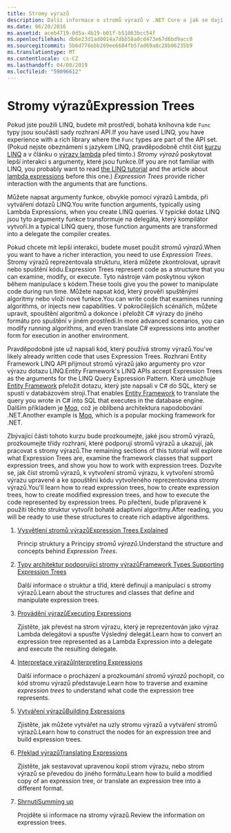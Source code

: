 ```yaml
---
title: Stromy výrazů
description: Další informace o stromů výrazů v .NET Core a jak se dají použít k reprezentaci kód jako struktury, které můžete zkontrolovat, upravit a spustit.
ms.date: 06/20/2016
ms.assetid: aceb4719-0d5a-4b19-b01f-b51063bcc54f
ms.openlocfilehash: db6e23d1ad0014a7dbb58a0cd473e67d6bd9acc0
ms.sourcegitcommit: 5b6d778ebb269ee6684fb57ad69a8c28b06235b9
ms.translationtype: MT
ms.contentlocale: cs-CZ
ms.lasthandoff: 04/08/2019
ms.locfileid: "59096612"
---
```

# <a name="expression-trees"></a><span data-ttu-id="de5a2-103">Stromy výrazů</span><span class="sxs-lookup"><span data-stu-id="de5a2-103">Expression Trees</span></span>

<span data-ttu-id="de5a2-104">Pokud jste použili LINQ, budete mít prostředí, bohatá knihovna kde `Func` typy jsou součástí sady rozhraní API.</span><span class="sxs-lookup"><span data-stu-id="de5a2-104">If you have used LINQ, you have experience with a rich library where the `Func` types are part of the API set.</span></span> <span data-ttu-id="de5a2-105">(Pokud nejste obeznámeni s jazykem LINQ, pravděpodobně chtít číst [kurzu LINQ](linq/index.md) a v článku o [výrazy lambda](./programming-guide/statements-expressions-operators/lambda-expressions.md) před tímto.) *Stromy výrazů* poskytovat lepší interakci s argumenty, které jsou funkce.</span><span class="sxs-lookup"><span data-stu-id="de5a2-105">(If you are not familiar with LINQ, you probably want to read [the LINQ tutorial](linq/index.md) and the article about [lambda expressions](./programming-guide/statements-expressions-operators/lambda-expressions.md) before this one.) *Expression Trees* provide richer interaction with the arguments that are functions.</span></span>

<span data-ttu-id="de5a2-106">Můžete napsat argumenty funkce, obvykle pomocí výrazů Lambda, při vytváření dotazů LINQ.</span><span class="sxs-lookup"><span data-stu-id="de5a2-106">You write function arguments, typically using Lambda Expressions, when you create LINQ queries.</span></span> <span data-ttu-id="de5a2-107">V typické dotaz LINQ jsou tyto argumenty funkce transformuje na delegáta, který kompilátor vytvoří.</span><span class="sxs-lookup"><span data-stu-id="de5a2-107">In a typical LINQ query, those function arguments are transformed into a delegate the compiler creates.</span></span> 

<span data-ttu-id="de5a2-108">Pokud chcete mít lepší interakci, budete muset použít *stromů výrazů*.</span><span class="sxs-lookup"><span data-stu-id="de5a2-108">When you want to have a richer interaction, you need to use *Expression Trees*.</span></span>
<span data-ttu-id="de5a2-109">Stromy výrazů reprezentovala strukturu, která můžete zkontrolovat, upravit nebo spuštění kódu.</span><span class="sxs-lookup"><span data-stu-id="de5a2-109">Expression Trees represent code as a structure that you can examine, modify, or execute.</span></span> <span data-ttu-id="de5a2-110">Tyto nástroje vám poskytnou výkon během manipulace s kódem.</span><span class="sxs-lookup"><span data-stu-id="de5a2-110">These tools give you the power to manipulate code during run time.</span></span> <span data-ttu-id="de5a2-111">Můžete napsat kód, který prověří spuštěnými algoritmy nebo vloží nové funkce.</span><span class="sxs-lookup"><span data-stu-id="de5a2-111">You can write code that examines running algorithms, or injects new capabilities.</span></span> <span data-ttu-id="de5a2-112">V pokročilejších scénářích, můžete upravit, spouštění algoritmů a dokonce i přeložit C# výrazy do jiného formátu pro spuštění v jiném prostředí.</span><span class="sxs-lookup"><span data-stu-id="de5a2-112">In more advanced scenarios, you can modify running algorithms, and even translate C# expressions into another form for execution in another environment.</span></span>

<span data-ttu-id="de5a2-113">Pravděpodobně jste už napsali kód, který používá stromy výrazů.</span><span class="sxs-lookup"><span data-stu-id="de5a2-113">You've likely already written code that uses Expression Trees.</span></span> <span data-ttu-id="de5a2-114">Rozhraní Entity Framework LINQ API přijmout stromů výrazů jako argumenty pro vzor výrazu dotazu LINQ.</span><span class="sxs-lookup"><span data-stu-id="de5a2-114">Entity Framework's LINQ APIs accept Expression Trees as the arguments for the LINQ Query Expression Pattern.</span></span>
<span data-ttu-id="de5a2-115">Která umožňuje [Entity Framework](/ef/) přeložit dotazu, který jste napsali v C# do SQL, který se spustí v databázovém stroji.</span><span class="sxs-lookup"><span data-stu-id="de5a2-115">That enables [Entity Framework](/ef/) to translate the query you wrote in C# into SQL that executes in the database engine.</span></span> <span data-ttu-id="de5a2-116">Dalším příkladem je [Moq](https://github.com/Moq/moq), což je oblíbená architektura napodobování .NET.</span><span class="sxs-lookup"><span data-stu-id="de5a2-116">Another example is [Moq](https://github.com/Moq/moq), which is a popular mocking framework for .NET.</span></span>

<span data-ttu-id="de5a2-117">Zbývající části tohoto kurzu bude prozkoumejte, jaké jsou stromů výrazů, prozkoumejte třídy rozhraní, které podporují stromů výrazů a ukazují, jak pracovat s stromy výrazů.</span><span class="sxs-lookup"><span data-stu-id="de5a2-117">The remaining sections of this tutorial will explore what Expression Trees are, examine the framework classes that support expression trees, and show you how to work with expression trees.</span></span> <span data-ttu-id="de5a2-118">Dozvíte se, jak číst stromů výrazů, k vytvoření stromů výrazu, k vytvoření stromů výrazu upravené a ke spouštění kódu vytvořeného reprezentována stromy výrazů.</span><span class="sxs-lookup"><span data-stu-id="de5a2-118">You'll learn how to read expression trees, how to create expression trees, how to create modified expression trees, and how to execute the code represented by expression trees.</span></span> <span data-ttu-id="de5a2-119">Po přečtení, bude připravené k použití těchto struktur vytvořit bohaté adaptivní algoritmy.</span><span class="sxs-lookup"><span data-stu-id="de5a2-119">After reading, you will be ready to use these structures to create rich adaptive algorithms.</span></span>

1. [<span data-ttu-id="de5a2-120">Vysvětlení stromů výrazů</span><span class="sxs-lookup"><span data-stu-id="de5a2-120">Expression Trees Explained</span></span>](expression-trees-explained.md)

    <span data-ttu-id="de5a2-121">Princip struktury a Principy *stromů výrazů*.</span><span class="sxs-lookup"><span data-stu-id="de5a2-121">Understand the structure and concepts behind *Expression Trees*.</span></span>
    
2. [<span data-ttu-id="de5a2-122">Typy architektur podporující stromy výrazů</span><span class="sxs-lookup"><span data-stu-id="de5a2-122">Framework Types Supporting Expression Trees</span></span>](expression-classes.md)
    
    <span data-ttu-id="de5a2-123">Další informace o struktur a tříd, které definují a manipulaci s stromy výrazů.</span><span class="sxs-lookup"><span data-stu-id="de5a2-123">Learn about the structures and classes that define and manipulate expression trees.</span></span>
    
3. [<span data-ttu-id="de5a2-124">Provádění výrazů</span><span class="sxs-lookup"><span data-stu-id="de5a2-124">Executing Expressions</span></span>](expression-trees-execution.md)

    <span data-ttu-id="de5a2-125">Zjistěte, jak převést na strom výrazu, který je reprezentován jako výraz Lambda delegátovi a spusťte Výsledný delegát.</span><span class="sxs-lookup"><span data-stu-id="de5a2-125">Learn how to convert an expression tree represented as a Lambda Expression into a delegate and execute the resulting delegate.</span></span>

4. [<span data-ttu-id="de5a2-126">Interpretace výrazů</span><span class="sxs-lookup"><span data-stu-id="de5a2-126">Interpreting Expressions</span></span>](expression-trees-interpreting.md)

    <span data-ttu-id="de5a2-127">Další informace o procházení a prozkoumání *stromů výrazů* pochopit, co kód stromu výrazů představuje.</span><span class="sxs-lookup"><span data-stu-id="de5a2-127">Learn how to traverse and examine *expression trees* to understand what code the expression tree represents.</span></span>

5. [<span data-ttu-id="de5a2-128">Vytváření výrazů</span><span class="sxs-lookup"><span data-stu-id="de5a2-128">Building Expressions</span></span>](expression-trees-building.md)

    <span data-ttu-id="de5a2-129">Zjistěte, jak můžete vytvářet na uzly stromu výrazů a vytváření stromů výrazů.</span><span class="sxs-lookup"><span data-stu-id="de5a2-129">Learn how to construct the nodes for an expression tree and build expression trees.</span></span>

6. [<span data-ttu-id="de5a2-130">Překlad výrazů</span><span class="sxs-lookup"><span data-stu-id="de5a2-130">Translating Expressions</span></span>](expression-trees-translating.md)

    <span data-ttu-id="de5a2-131">Zjistěte, jak sestavovat upravenou kopii strom výrazu, nebo strom výrazů se převedou do jiného formátu.</span><span class="sxs-lookup"><span data-stu-id="de5a2-131">Learn how to build a modified copy of an expression tree, or translate an expression tree into a different format.</span></span>

7. [<span data-ttu-id="de5a2-132">Shrnutí</span><span class="sxs-lookup"><span data-stu-id="de5a2-132">Summing up</span></span>](expression-trees-summary.md)

    <span data-ttu-id="de5a2-133">Projděte si informace na stromy výrazů.</span><span class="sxs-lookup"><span data-stu-id="de5a2-133">Review the information on expression trees.</span></span>
